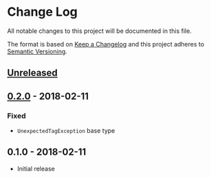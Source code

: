 # Change Log


All notable changes to this project will be documented in this file.

The format is based on [Keep a Changelog](http://keepachangelog.com/en/1.0.0/)
and this project adheres to [Semantic Versioning](http://semver.org/spec/v2.0.0.html).


## [Unreleased]


## [0.2.0] - 2018-02-11

### Fixed

- `UnexpectedTagException` base type


## 0.1.0 - 2018-02-11

- Initial release


[Unreleased]: https://github.com/moneyphp/money/compare/0.2.0...HEAD
[0.2.0]: https://github.com/moneyphp/money/compare/0.1.0...0.2.0
